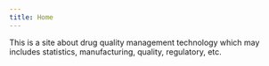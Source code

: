 ```yaml
---
title: Home
---
```


This is a site about drug quality management technology which may includes statistics, manufacturing, quality, regulatory, etc.